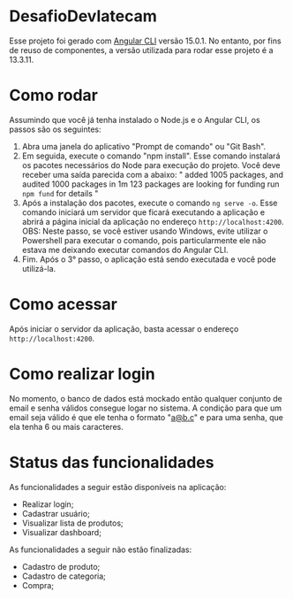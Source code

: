 # DesafioDevIatecam

Esse projeto foi gerado com [Angular CLI](https://github.com/angular/angular-cli) versão 15.0.1. No entanto, por fins de reuso de componentes, a versão utilizada para rodar esse projeto é a 13.3.11.

# Como rodar

Assumindo que você já tenha instalado o Node.js e o Angular CLI, os passos são os seguintes:
1. Abra uma janela do aplicativo "Prompt de comando" ou "Git Bash".
2. Em seguida, execute o comando "npm install". Esse comando instalará os pacotes necessários do Node para execução do projeto. Você deve receber uma saída parecida com a abaixo:
"
added 1005 packages, and audited 1000 packages in 1m
123 packages are looking for funding
    run `npm fund` for details
"
3. Após a instalação dos pacotes, execute o comando `ng serve -o`. Esse comando iniciará um servidor que ficará executando a aplicação e abrirá a página inicial da aplicação no endereço `http://localhost:4200`. OBS: Neste passo, se você estiver usando Windows, evite utilizar o Powershell para executar o comando, pois particularmente ele não estava me deixando executar comandos do Angular CLI.
4. Fim. Após o 3° passo, o aplicação está sendo executada e você pode utilizá-la.

# Como acessar

Após iniciar o servidor da aplicação, basta acessar o endereço `http://localhost:4200`.

# Como realizar login

No momento, o banco de dados está mockado então qualquer conjunto de email e senha válidos consegue logar no sistema. A condição para que um email seja válido é que ele tenha o formato "a@b.c" e para uma senha, que ela tenha 6 ou mais caracteres.

# Status das funcionalidades

As funcionalidades a seguir estão disponíveis na aplicação:
- Realizar login;
- Cadastrar usuário;
- Visualizar lista de produtos;
- Visualizar dashboard;

As funcionalidades a seguir não estão finalizadas:
- Cadastro de produto;
- Cadastro de categoria;
- Compra;